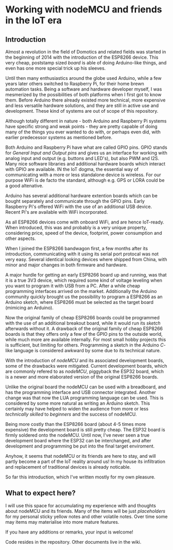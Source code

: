 # Working with nodeMCU and friends in the IoT era

## Introduction 
Almost a revolution in the field of Domotics and related fields was started in the beginning of 2014 with the introduction of the ESP8266 device. This very cheap, poststamp sized *board* is able of doing Arduino-like things, and even has one more special trick up his sleeves.

Until then many enthusiastics around the globe used Arduino, while a few years later others switched to Raspberry Pi, for their home brewn automation tasks. Being a software and hardware developer myself, I was mesmerized by the possibilities of both platforms when I first got to know them. Before Arduino there already existed more technical, more expensive and less versatile hardware solutions, and they are still in active use and development. These kind of systems are out of scope of this repository. 

Although totally different in nature - both Arduino and Raspberry Pi systems have specific strong and weak points - they are pretty capable of doing many of the things you ever wanted to do with, or perhaps even did, with earlier predecessor systems  as mentioned before. 

Both Arduino and Raspberry Pi have what are called GPIO pins. GPIO stands for *General Input and Output pins* and gives us an interface for working with analog input and output (e.g. buttons and LED's), but also PWM and I2S. Many nice software libraries and additional hardware boards which interact with GPIO are available. IN the IoT dogma, the essential way of communicating with a more or less standalone device is wireless. For our purpose WiFi is de facto the standard, although e.g. GPS or LORA could be a good altenative. 

Arduino has several additional hardware extention boards which can be bought separately and communicate through the GPIO pins. Early Raspberry Pi's offered WiFi with the use of an additional USB device. Recent Pi's are available with WiFi incorporated.

As all ESP8266 devices come with onboard WiFi, and are hence IoT-ready. When introduced, this was and probably is a very unique property, considering price, speed of the device, footprint, power consumption and other aspects.

When I joined the ESP8266 bandwagon first, a few months after its introduction, communicating with it using its serial port protocal was not very easy. Several identical looking devices where shipped from China, with minor and major changes in both firmware and hardware. 

A major hurdle for getting an early ESP8266 board up and running, was that it is a true 3V3 device, which required some kind of voltage leveling when you want to program it with USB from a PC. After a while cheap programming interfaces arrived on the market. Additionally the Arduino community quickly brought us the possibility to program a ESP8266 as an Arduino sketch, where ESP8266 must be selected as the target board (mimicing an Arduino). 

Now the original family of cheap ESP8266 boards could be programmed with the use of an additional breakout board, while it would run its *sketch* afterwards without it. A drawback of the original family of cheap ESP8266 boards is that they offers only a few of the GPIO pins to the outside world, while much more are available internally. For most small hobby projects this is sufficient, but limiting for others. Programming a sketch in the Arduino *C*-like language is considered awkward by some due to its technical nature. 

With the introduction of *nodeMCU* and its associated development boards, some of the drawbacks were mitigated. Current development boards, which are commonly refered to as *nodeMCU*, piggyback the ESP32 board, which is a newer and more elaborated version of the original ESP8266 boards.  

Unlike the original board the nodeMCU can be used with a breadboard, and has the programming interface and USB connector integrated. Another change was that now the LUA programming language can be used. This is considered by some more natural as writing an Arduino sketch. This certainly may have helped to widen the audience from more or less *technically skilled* to *beginners* and the success of nodeMCU.

Being more costly than the ESP8266 board (about 4-5 times more expensive) the development board is still pretty cheap. The ESP32 board is firmly soldered onto the nodeMCU. Until now, I've never seen a true development board where the ESP32 can be interchanged, and after development and programming be put into the final target enviroment. 

Anyhow, it seems that nodeMCU or its friends are here to stay, and will partly become a part of the IoT reality around us! In my house its infiltration and replacement of traditional devices is already noticable.

So far this introduction, which I've written mostly for my own pleasure.

## What to expect here? 

I will use this space for accumulating my experience with and thoughts about nodeMCU and its friends. Many of the items will be just *placeholders* for my personal sticky yellow notes and other volatile notes. Over time some may items may materialise into more mature features. 

If you have any additions or remarks, your input is welcome!

Code resides in the repository. Other documents live in the wiki. 







